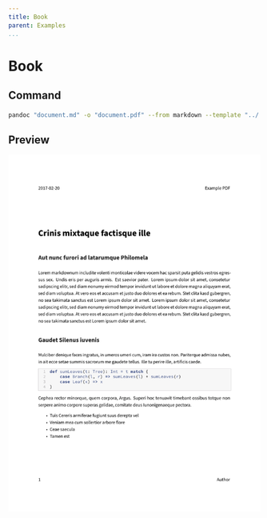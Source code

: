 ```yaml
---
title: Book
parent: Examples
...
```


# Book

## Command

``` bash
pandoc "document.md" -o "document.pdf" --from markdown --template "../../eisvogel.tex" --listings --top-level-division="chapter"
```

## Preview

![](preview.png)